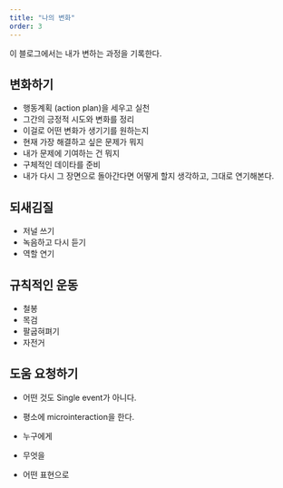```yaml
---
title: "나의 변화"
order: 3
---
```


이 블로그에서는 내가 변하는 과정을 기록한다.

## 변화하기
- 행동계획 (action plan)을 세우고 실천
- 그간의 긍정적 시도와 변화를 정리
- 이걸로 어떤 변화가 생기기를 원하는지
- 현재 가장 해결하고 싶은 문제가 뭐지
- 내가 문제에 기여하는 건 뭐지
- 구체적인 데이타를 준비
- 내가 다시 그 장면으로 돌아간다면 어떻게 할지 생각하고, 그대로 연기해본다.

## 되새김질
- 저널 쓰기
- 녹음하고 다시 듣기
- 역할 연기

## 규칙적인 운동
- 철봉
- 목검
- 팔굽혀펴기
- 자전거

## 도움 요청하기
- 어떤 것도 Single event가 아니다.
- 평소에 microinteraction을 한다.

- 누구에게
- 무엇을
- 어떤 표현으로
